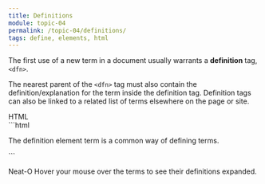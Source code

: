 ```yaml
---
title: Definitions
module: topic-04
permalink: /topic-04/definitions/
tags: define, elements, html
---
```


<div class="divider-heading"></div>

The first use of a new term in a document usually warrants a **definition** tag, `<dfn>`.

The nearest parent of the `<dfn>` tag must also contain the definition/explanation for the term inside the definition tag. Definition tags can also be linked to a related list of terms elsewhere on the page or site.


<div id="code-heading">HTML</div>
```html
<p>The definition element <def title="definition of term">term</def> is a common way of defining terms.</p>
```


<div class="codepen-embed">
  <p data-height="400" data-theme-id="30567" data-slug-hash="VQzrEY" data-default-tab="html,result" data-user="Media-Ed-Online" data-pen-title="Semantic HTML, Definition" class="codepen"></p>
</div>


<span class="label label-success">Neat-O</span> Hover your mouse over the terms to see their definitions expanded.
